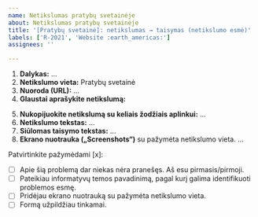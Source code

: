 ```yaml
---
name: Netikslumas pratybų svetainėje
about: Netikslumas pratybų svetainėje
title: '[Pratybų svetainė]: netikslumas → taisymas (netikslumo esmė)'
labels: ['R-2021', 'Website :earth_americas:']
assignees: ''

---
```


<!-- 
  Temos PAVADINIME apibūdinkite netikslumo esmę, kuri padėtų 
  KITIEMS SKAITYTOJAMS GREITAI SUSIORIENTUOTI, kad apie šį netikslumą jau pranešta.
  1. Palikite dalį „[Pratybų svetainė: “;
  2. Apibūdinkite netikslumo esmę. Jei galima, tokiu formatu: netikslumas → taisymas;
  Pvz.:
  „[Pratybų svetainė]: kopppiuteris → kompiuteris (rašyba)“
  „[Pratybų svetainė]: praleistas žodis "tačiau"“


 Apačioje patvirtinkite pažymėdami [x], kad formą užpildėte tinkamai:
 Tarp [, x, ir ] tarpų neturi būti:
     GERAI:  [x]
     BLOGAI: [ x ], [ x], arba [x ]
 
 
 „GitHub“ svetainėje atsakymus rašykite „Write“, 
 o rezultatą (prieš siųsdami) peržiūrėkite „Preview“ kortelėje.
 

  Laukelyje „Dalykas“ įrašyti trumpąjį dalyko pavadinimą:
     - BS-2021, jei jūsų klausomas kursas yra „Biostatistika“;
     - R-2021,  jei jūsų klausomas kursas yra „Įvadas į duomenų analizę programa R (R-2021)“ 

 
Toliau užpildykite vietas, pažymėtas daugtaškiu.

-->

1. **Dalykas:** ... <!-- Įrašyti vieną: BS-2021 arba R-2021 -->
2. **Netikslumo vieta:** Pratybų svetainė
3. **Nuoroda (URL):** ...
4. **Glaustai aprašykite netikslumą:**  
<!-- 4: Loginė klaida, fakto klaida, skaičiavimo klaida, rašybos klaida, skyrybos klaida, nesuderinti linksniai ar pan.-->
5. **Nukopijuokite netikslumą su keliais žodžiais aplinkui:** ... <!-- Naudojamas greitai paieškai dokumente -->
6. **Netikslumo tekstas:** ...
7. **Siūlomas taisymo tekstas:** ...
8. **Ekrano nuotrauka („Screenshots“)** su pažymėta netikslumo vieta.
...
<!-- Galite įkelti/įklijuoti paveikslą spausdami Ctrl+V -->


<!-- --------------------------------------- -->
Patvirtinkite pažymėdami [x]:

- [ ] Apie šią problemą dar niekas nėra pranešęs. Aš esu pirmasis/pirmoji.
- [ ] Pateikiau informatyvų temos pavadinimą, pagal kurį galima identifikuoti problemos esmę.
- [ ] Pridėjau ekrano nuotrauką su pažymėta netikslumo vieta.
- [ ] Formą užpildžiau tinkamai.
